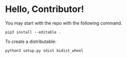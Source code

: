 # Hello, Contributor!

You may start with the repo with the following command.

```
pip3 install --editable .
```

To create a distributable:

```
python3 setup.py sdist bidist_wheel
```